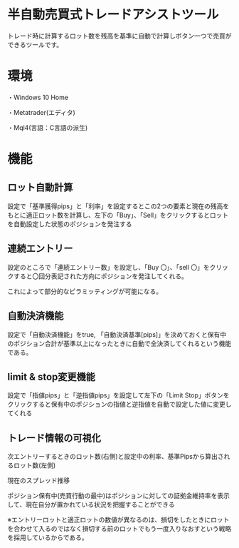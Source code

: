 # 半自動売買式トレードアシストツール

トレード時に計算するロット数を残高を基準に自動で計算しボタン一つで売買ができるツールです。


# 環境
・Windows 10 Home

・Metatrader(エディタ)

・Mql4(言語：C言語の派生)

# 機能

## ロット自動計算

<!-- <span style="color: red; ">gif動画挿入</span> -->

設定で「基準獲得pips」と「利率」を設定するとこの2つの要素と現在の残高をもとに適正ロット数を計算し、左下の「Buy」、「Sell」をクリックするとロットを自動設定した状態のポジションを発注する


## 連続エントリー

<!-- <span style="color: red; ">gif動画挿入</span> -->


設定のところで「連続エントリー数」を設定し、「Buy 〇」、「sell 〇」をクリックすると〇回分表記された方向にポジションを発注してくれる。

これによって部分的なピラミッティングが可能になる。

## 自動決済機能

<!-- <span style="color: red; ">gif動画挿入</span> -->

設定で「自動決済機能」をtrue, 「自動決済基準[pips]」を決めておくと保有中のポジション合計が基準以上になったときに自動で全決済してくれるという機能である。

## limit & stop変更機能

<!-- <span style="color: red; ">gif動画挿入</span> -->

設定で「指値pips」と「逆指値pips」を設定して左下の「Limit Stop」ボタンをクリックすると保有中のポジションの指値と逆指値を自動で設定した値に変更してくれる

## トレード情報の可視化

<!-- <span style="color: red; ">gif動画挿入 or 画像</span> -->

次エントリーするときのロット数(右側)と設定中の利率、基準Pipsから算出されるロット数(左側)

現在のスプレッド推移

ポジション保有中(売買行動の最中)はポジションに対しての証拠金維持率を表示して、現在自分が置かれている状況を把握することができる

※エントリーロットと適正ロットの数値が異なるのは、損切をしたときにロットを合わせて入るのではなく損切する前のロットでもう一度入りなおすという戦略を採用しているからである。
